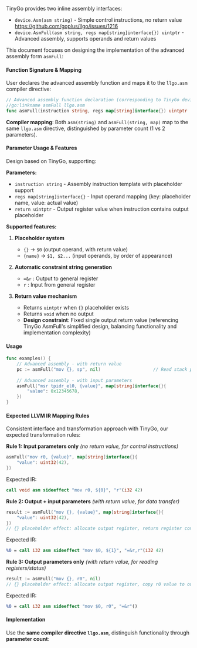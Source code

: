 TinyGo provides two inline assembly interfaces:
- `device.Asm(asm string)` - Simple control instructions, no return value https://github.com/goplus/llgo/issues/1216
- `device.AsmFull(asm string, regs map[string]interface{}) uintptr` - Advanced assembly, supports operands and return values

This document focuses on designing the implementation of the advanced assembly form `asmFull`:

#### Function Signature & Mapping

User declares the advanced assembly function and maps it to the `llgo.asm` compiler directive:

```go
// Advanced assembly function declaration (corresponding to TinyGo device.AsmFull)  
//go:linkname asmFull llgo.asm
func asmFull(instruction string, regs map[string]interface{}) uintptr
```

**Compiler mapping**: Both `asm(string)` and `asmFull(string, map)` map to the same `llgo.asm` directive, distinguished by parameter count (1 vs 2 parameters).

#### Parameter Usage & Features

Design based on TinyGo, supporting:

**Parameters:**
- `instruction string` - Assembly instruction template with placeholder support
- `regs map[string]interface{}` - Input operand mapping (key: placeholder name, value: actual value)
- `return uintptr` - Output register value when instruction contains output placeholder

**Supported features:**

1. **Placeholder system**
   - `{}` → `$0` (output operand, with return value)
   - `{name}` → `$1, $2...` (input operands, by order of appearance)

2. **Automatic constraint string generation**
   - `=&r` : Output to general register
   - `r` : Input from general register  

3. **Return value mechanism**
   - Returns `uintptr` when `{}` placeholder exists
   - Returns `void` when no output
   - **Design constraint**: Fixed single output return value (referencing TinyGo AsmFull's simplified design, balancing functionality and implementation complexity)

#### Usage

```go
func examples() {
    // Advanced assembly - with return value
    pc := asmFull("mov {}, sp", nil)                    // Read stack pointer
    
    // Advanced assembly - with input parameters
    asmFull("msr tpidr_el0, {value}", map[string]interface{}{
        "value": 0x12345678,
    })
}
```

#### Expected LLVM IR Mapping Rules

Consistent interface and transformation approach with TinyGo, our expected transformation rules:

**Rule 1: Input parameters only** *(no return value, for control instructions)*
```go
asmFull("mov r0, {value}", map[string]interface{}{
    "value": uint32(42),
})
```
Expected IR:
```llvm
call void asm sideeffect "mov r0, ${0}", "r"(i32 42)
```

**Rule 2: Output + input parameters** *(with return value, for data transfer)*  
```go
result := asmFull("mov {}, {value}", map[string]interface{}{
    "value": uint32(42),
})
// {} placeholder effect: allocate output register, return register content as result
```
Expected IR:
```llvm
%0 = call i32 asm sideeffect "mov $0, ${1}", "=&r,r"(i32 42)
```

**Rule 3: Output parameters only** *(with return value, for reading registers/status)*
```go
result := asmFull("mov {}, r0", nil)
// {} placeholder effect: allocate output register, copy r0 value to output register, return as result
```
Expected IR:
```llvm
%0 = call i32 asm sideeffect "mov $0, r0", "=&r"()
```

#### Implementation

Use the **same compiler directive `llgo.asm`**, distinguish functionality through **parameter count**:

